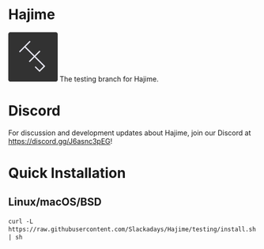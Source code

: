 # Hajime 
<img src="HJ.png" alt="Hajime logo" width="100"/>
The testing branch for Hajime.

# Discord
For discussion and development updates about Hajime, join our Discord at https://discord.gg/J6asnc3pEG!

# Quick Installation
## Linux/macOS/BSD
```
curl -L https://raw.githubusercontent.com/Slackadays/Hajime/testing/install.sh | sh
```

